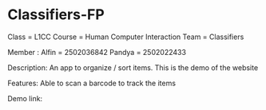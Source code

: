 # Classifiers-FP
Class = L1CC Course = Human Computer Interaction Team = Classifiers

Member : Alfin = 2502036842 Pandya = 2502022433

Description: An app to organize / sort items. This is the demo of the website

Features: Able to scan a barcode to track the items

Demo link:
